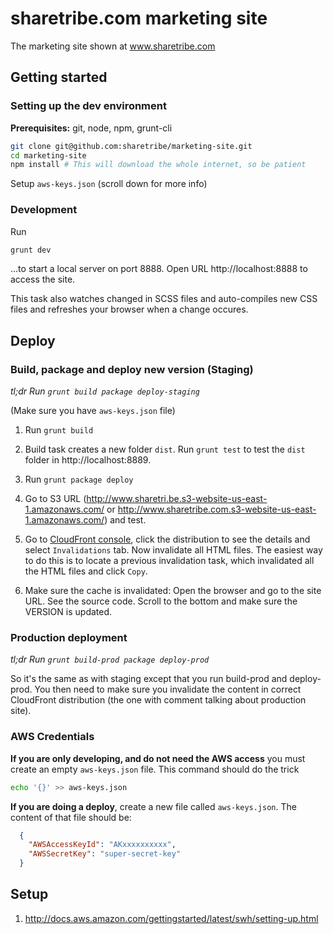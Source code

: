 # sharetribe.com marketing site

The marketing site shown at www.sharetribe.com

## Getting started

### Setting up the dev environment

**Prerequisites:** git, node, npm, grunt-cli

```bash
git clone git@github.com:sharetribe/marketing-site.git
cd marketing-site
npm install # This will download the whole internet, so be patient
```

Setup `aws-keys.json` (scroll down for more info)

### Development

Run

```bash
grunt dev
```

...to start a local server on port 8888. Open URL http://localhost:8888 to access the site.

This task also watches changed in SCSS files and auto-compiles new CSS files and refreshes your browser when a change occures.

## Deploy

### Build, package and deploy new version (Staging)

_tl;dr Run `grunt build package deploy-staging`_

(Make sure you have `aws-keys.json` file)

1. Run `grunt build`

1. Build task creates a new folder `dist`. Run `grunt test` to test the `dist` folder in http://localhost:8889.

1. Run `grunt package deploy`

1. Go to S3 URL (http://www.sharetri.be.s3-website-us-east-1.amazonaws.com/ or http://www.sharetribe.com.s3-website-us-east-1.amazonaws.com/) and test.

1. Go to [CloudFront console](https://console.aws.amazon.com/cloudfront/home), click the distribution to see the details and select `Invalidations` tab. Now invalidate all HTML files. The easiest way to do this is to locate a previous invalidation task, which invalidated all the HTML files and click `Copy`.

1. Make sure the cache is invalidated: Open the browser and go to the site URL. See the source code. Scroll to the bottom and make sure the VERSION is updated.


### Production deployment

_tl;dr Run `grunt build-prod package deploy-prod`_

So it's the same as with staging except that you run build-prod and
deploy-prod. You then need to make sure you invalidate the content in
correct CloudFront distribution (the one with comment talking about
production site).


### AWS Credentials

**If you are only developing, and do not need the AWS access** you must create an empty `aws-keys.json` file. This command should do the trick

```bash
echo '{}' >> aws-keys.json
```

**If you are doing a deploy**, create a new file called `aws-keys.json`. The content of that file should be:

```json
  {
    "AWSAccessKeyId": "AKxxxxxxxxxx",
    "AWSSecretKey": "super-secret-key"
  }
```

## Setup

1. http://docs.aws.amazon.com/gettingstarted/latest/swh/setting-up.html

